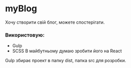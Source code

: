 # myBlog
Хочу створити свій блог, можете спостерігати.

### Використовую:
- Gulp
- SCSS
В майбутньому думаю зробити його на React

Gulp збирає проект в папку dist, папка src для розробки.
